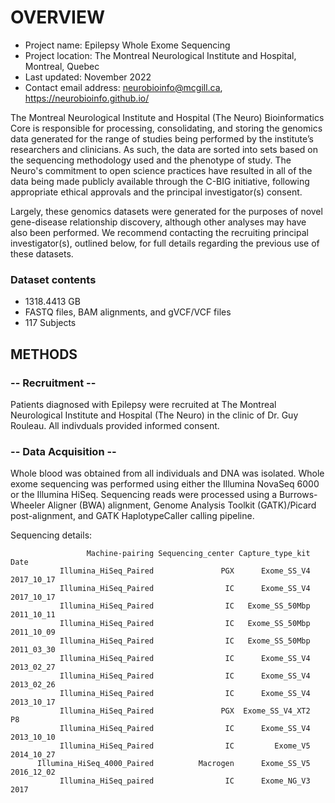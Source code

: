# OVERVIEW

- Project name: Epilepsy Whole Exome Sequencing
- Project location: The Montreal Neurological Institute and Hospital, Montreal, Quebec
- Last updated: November 2022
- Contact email address: neurobioinfo@mcgill.ca, https://neurobioinfo.github.io/

The Montreal Neurological Institute and Hospital (The Neuro) Bioinformatics Core is responsible for processing, consolidating, and storing the genomics data generated for the range of studies being performed by the institute’s researchers and clinicians. As such, the data are sorted into sets based on the sequencing methodology used and the phenotype of study. The Neuro's commitment to open science practices have resulted in all of the data being made publicly available through the C-BIG initiative, following appropriate ethical approvals and the principal investigator(s) consent.

Largely, these genomics datasets were generated for the purposes of novel gene-disease relationship discovery, although other analyses may have also been performed. We recommend contacting the recruiting principal investigator(s), outlined below, for full details regarding the previous use of these datasets.

### Dataset contents
- 1318.4413 GB
- FASTQ files, BAM alignments, and gVCF/VCF files
- 117 Subjects

## METHODS

### -- Recruitment --
Patients diagnosed with Epilepsy were recruited at The Montreal Neurological Institute and Hospital (The Neuro) in the clinic of Dr. Guy Rouleau. All indivduals provided informed consent.

### -- Data Acquisition --
Whole blood was obtained from all individuals and DNA was isolated. Whole exome sequencing was performed using either the Illumina NovaSeq 6000 or the Illumina HiSeq. Sequencing reads were processed using a Burrows-Wheeler Aligner (BWA) alignment, Genome Analysis Toolkit (GATK)/Picard post-alignment, and GATK HaplotypeCaller calling pipeline.

Sequencing details: 
 
                     Machine-pairing Sequencing_center Capture_type_kit       Date
               Illumina_HiSeq_Paired               PGX      Exome_SS_V4 2017_10_17
               Illumina_HiSeq_Paired                IC      Exome_SS_V4 2017_10_17
               Illumina_HiSeq_Paired                IC   Exome_SS_50Mbp 2011_10_11
               Illumina_HiSeq_Paired                IC   Exome_SS_50Mbp 2011_10_09
               Illumina_HiSeq_Paired                IC   Exome_SS_50Mbp 2011_03_30
               Illumina_HiSeq_Paired                IC      Exome_SS_V4 2013_02_27
               Illumina_HiSeq_Paired                IC      Exome_SS_V4 2013_02_26
               Illumina_HiSeq_Paired                IC      Exome_SS_V4 2013_10_17
               Illumina_HiSeq_Paired               PGX  Exome_SS_V4_XT2         P8
               Illumina_HiSeq_Paired                IC      Exome_SS_V4 2013_10_10
               Illumina_HiSeq_Paired                IC         Exome_V5 2014_10_27
          Illumina_HiSeq_4000_Paired          Macrogen      Exome_SS_V5 2016_12_02
               Illumina_HiSeq_paired                IC      Exome_NG_V3       2017
